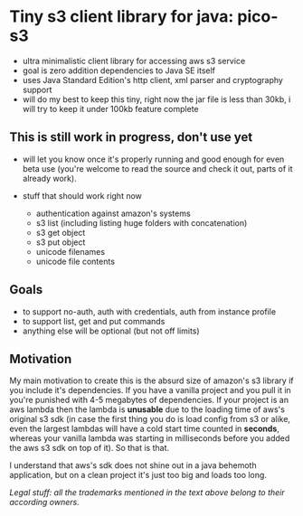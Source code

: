 # Tiny s3 client library for java: pico-s3
* ultra minimalistic client library for accessing aws s3 service
* goal is zero addition dependencies to Java SE itself
* uses Java Standard Edition's http client, xml parser and cryptography support
* will do my best to keep this tiny, right now the jar file is less than 30kb, i will try to keep it under 100kb feature complete

## This is still work in progress, don't use yet
* will let you know once it's properly running and good enough for even beta use (you're welcome to read the source
and check it out, parts of it already work).

* stuff that should work right now
  * authentication against amazon's systems
  * s3 list (including listing huge folders with concatenation)
  * s3 get object
  * s3 put object
  * unicode filenames
  * unicode file contents

## Goals
* to support no-auth, auth with credentials, auth from instance profile
* to support list, get and put commands
* anything else will be optional (but not off limits)



## Motivation
My main motivation to create this is the absurd size of amazon's s3 library if you include it's dependencies. If you 
have a vanilla project and you pull it in you're punished with 4-5 megabytes of dependencies. If your project is an aws 
lambda then the lambda is **unusable** due to the loading time of aws's original s3 sdk (in case the first thing you 
do is load config from s3 or alike, even the largest lambdas will have a cold start time counted in **seconds**, 
whereas your vanilla lambda was starting in milliseconds before you added the aws s3 sdk on top of it). So that is that. 

I understand that aws's sdk does not shine out in a java behemoth application, but on a clean project it's just too big 
and loads too long.

_Legal stuff: all the trademarks mentioned in the text above belong to their according owners._
